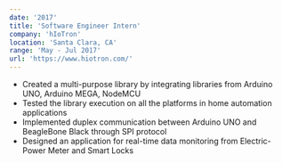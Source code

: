 ```yaml
---
date: '2017'
title: 'Software Engineer Intern'
company: 'hIoTron'
location: 'Santa Clara, CA'
range: 'May - Jul 2017'
url: 'https://www.hiotron.com/'
---
```


- Created a multi-purpose library by integrating libraries from Arduino UNO, Arduino MEGA, NodeMCU
- Tested the library execution on all the platforms in home automation applications
- Implemented duplex communication between Arduino UNO and BeagleBone Black through SPI protocol
- Designed an application for real-time data monitoring from Electric-Power Meter and Smart Locks
